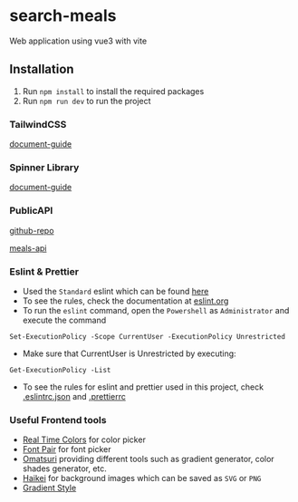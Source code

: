 # search-meals
 Web application using vue3 with vite

## Installation
1. Run `npm install` to install the required packages
2. Run `npm run dev` to run the project

### TailwindCSS
[document-guide](https://tailwindcss.com/docs/guides/vite#vue)

### Spinner Library
[document-guide](https://socket.dev/npm/package/vue3-spinner)

### PublicAPI
[github-repo](https://github.com/public-apis/public-apis)

[meals-api](https://www.themealdb.com/api.php)

### Eslint & Prettier
- Used the `Standard` eslint which can be found [here](https://github.com/standard/standard)
- To see the rules, check the documentation at [eslint.org](https://eslint.org/docs/latest/use/getting-started)
- To run the `eslint` command, open the `Powershell` as `Administrator` and execute the command 
```
Set-ExecutionPolicy -Scope CurrentUser -ExecutionPolicy Unrestricted
```
- Make sure that CurrentUser is Unrestricted by executing: 
```
Get-ExecutionPolicy -List
```
- To see the rules for eslint and prettier used in this project, check [.eslintrc.json](.eslintrc.json) and [.prettierrc](.prettierrc)

### Useful Frontend tools
- [Real Time Colors](https://realtimecolors.com/) for color picker
- [Font Pair](https://www.fontpair.co/) for font picker
- [Omatsuri](https://omatsuri.app/) providing different tools such as gradient generator, color shades generator, etc.
- [Haikei](https://app.haikei.app/) for background images which can be saved as `SVG` or `PNG`
- [Gradient Style](https://gradient.style/)
